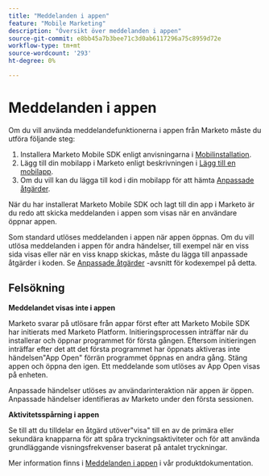 ```yaml
---
title: "Meddelanden i appen"
feature: "Mobile Marketing"
description: "Översikt över meddelanden i appen"
source-git-commit: e8bb45a7b3bee71c3d0ab6117296a75c8959d72e
workflow-type: tm+mt
source-wordcount: '293'
ht-degree: 0%

---
```



# Meddelanden i appen

Om du vill använda meddelandefunktionerna i appen från Marketo måste du utföra följande steg:

1. Installera Marketo Mobile SDK enligt anvisningarna i [Mobilinstallation](installation.md).
1. Lägg till din mobilapp i Marketo enligt beskrivningen i [Lägg till en mobilapp](https://experienceleague.adobe.com/en/docs/marketo/using/product-docs/mobile-marketing/admin/add-a-mobile-app).
1. Om du vill kan du lägga till kod i din mobilapp för att hämta [Anpassade åtgärder](custom-actions.md).

När du har installerat Marketo Mobile SDK och lagt till din app i Marketo är du redo att skicka meddelanden i appen som visas när en användare öppnar appen.

Som standard utlöses meddelanden i appen när appen öppnas. Om du vill utlösa meddelanden i appen för andra händelser, till exempel när en viss sida visas eller när en viss knapp skickas, måste du lägga till anpassade åtgärder i koden. Se [Anpassade åtgärder](custom-actions.md) -avsnitt för kodexempel på detta.

## Felsökning

**Meddelandet visas inte i appen**

Marketo svarar på utlösare från appar först efter att Marketo Mobile SDK har initierats med Marketo Platform. Initieringsprocessen inträffar när du installerar och öppnar programmet för första gången. Eftersom initieringen inträffar efter det att det första programmet har öppnats aktiveras inte händelsen&quot;App Open&quot; förrän programmet öppnas en andra gång. Stäng appen och öppna den igen. Ett meddelande som utlöses av App Open visas på enheten.

Anpassade händelser utlöses av användarinteraktion när appen är öppen. Anpassade händelser identifieras av Marketo under den första sessionen.

**Aktivitetsspårning i appen**

Se till att du tilldelar en åtgärd utöver&quot;visa&quot; till en av de primära eller sekundära knapparna för att spåra tryckningsaktiviteter och för att använda grundläggande visningsfrekvenser baserat på antalet tryckningar.

Mer information finns i [Meddelanden i appen](https://experienceleague.adobe.com/en/docs/marketo/using/product-docs/mobile-marketing/in-app-messages/creating-in-app-messages/create-an-in-app-message) i vår produktdokumentation.
